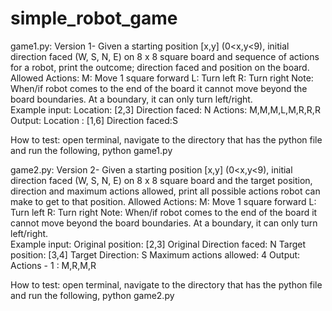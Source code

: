 # simple_robot_game
game1.py:
Version 1- Given a starting position [x,y] (0<x,y<9), initial direction faced (W, S, N, E) on 8 x 8 square board and sequence of actions for a robot, print the outcome; direction faced and position on the board.
Allowed Actions: 
M: Move 1 square forward
L: Turn left
R: Turn right
Note: When/if robot comes to the end of the board it cannot move beyond the board boundaries. At a boundary, it can only turn left/right.  
Example input: 
Location: [2,3]
Direction faced: N
Actions: M,M,M,L,M,R,R,R
Output:
Location : [1,6]
Direction faced:S

How to test:
open terminal, navigate to the directory that has the python file and run the following,
python game1.py


game2.py:
Version 2- Given a starting position [x,y] (0<x,y<9), initial direction faced (W, S, N, E) on 8 x 8 square board and the target position, direction and maximum actions allowed, print all possible actions robot can make to get to that position.
Allowed Actions: 
M: Move 1 square forward
L: Turn left
R: Turn right
Note: When/if robot comes to the end of the board it cannot move beyond the board boundaries. At a boundary, it can only turn left/right.  
Example input: 
Original position: [2,3]
Original Direction faced: N
Target position: [3,4]
Target Direction: S
Maximum actions allowed: 4
Output:
Actions - 1 : M,R,M,R


How to test:
open terminal, navigate to the directory that has the python file and run the following,
python game2.py

